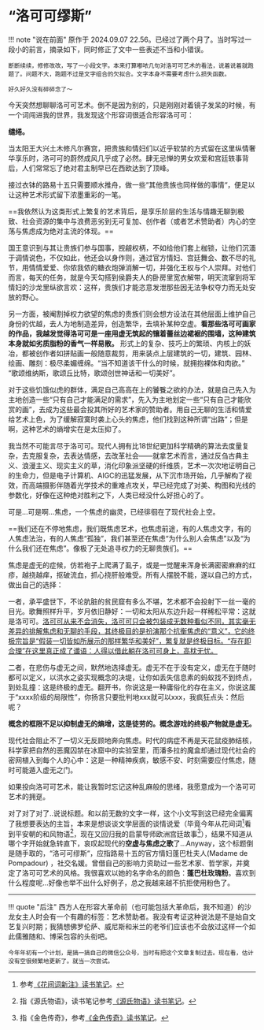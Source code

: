 # “洛可可缪斯”

!!! note "说在前面"
    原作于 2024.09.07 22.56。已经过了两个月了。当时写过一段小的前言，摘录如下，同时修正了文中一些表述不当和小错误。

    断断续续，修修改改，写了一小段文字。本来打算嘟哝几句对洛可可艺术的看法，说着说着就跑题了。问题不大，跑题不过是文字组合的欠拟合。文字本身不需要考虑什么损失函数。

    好久好久没有碎碎念了～

今天突然想聊聊洛可可艺术。倒不是因为别的，只是刚刚对着镜子发呆的时候，有一个词闯进我的世界，我发现这个形容词很适合形容洛可可：

**缱绻。**

当太阳王大兴土木修凡尔赛宫，把贵族和情妇们以近乎软禁的方式留在这里纵情奢华享乐时，洛可可的蔚然成风几乎成了必然。肆无忌惮的男女欢爱和宫廷轶事背后，人们常常忘了绝对君主制早已在西欧达到了顶峰。

接过衣钵的路易十五只需要顺水推舟，做一些“其他贵族也同样做的事情“，便足以让这种艺术形式留下浓墨重彩的一笔。

==我依然认为这类形式上繁复的艺术背后，是享乐阶层的生活与情趣无聊到极致、社会资源的集中与浪费恶劣到无可复加、创作者（或者艺术赞助者）内心的空荡与焦虑成为绝对主流的体现。==

国王意识到与其让贵族们参与国事，觊觎权柄，不如给他们套上枷锁，让他们沉湎于调情说色，不仅如此，他还会以身作则，通过官方情妇、宫廷舞会、数不尽的礼节，用情情爱爱、你侬我侬的糖衣炮弹消解一切，并强化王权与个人崇拜。对他们而言，每天的任务，就是今天勾搭到侯爵夫人的卧房里宽衣解带，明天流窜到将军情妇的沙龙里纵欲言欢：这样，贵族们才能恣意发泄那些因无法争权夺力而无处安放的野心。

另一方面，被阉割掉权力欲望的焦虑的贵族们则会想方设法在其他层面上维护自己身份的优越，去人为地制造差异，创造繁华，去填补某种空虚。**看那些洛可可画家的作品，我越发觉得洛可可是一座用虚无筑起的镶着蕾丝边裙裾的围墙，这种建筑本身就如劣质脂粉的香气一样易散。** 形式上的复杂、技巧上的繁琐、内核上的妖冶，都被创作者如拼贴画一般随意裁剪，用来装点上层建筑的一切，建筑、园林、绘画、雕刻：极尽柔媚缠绵。“当不知道该干什么的时候，就拥抱裸体和肉欲。” “歌颂维纳斯，歌颂丘比特，歌颂创世神话和一切美好”。

对于这些饥饿似虎的群体，满足自己高高在上的饕餮之欲的办法，就是自己先入为主地创造一些“只有自己才能满足的需求”，先入为主地划定一些“只有自己才能欣赏的画”，去成为这些最会投其所好的艺术家的赞助者。用自己无聊的生活和情爱给艺术上色，为了缓解寂寞时袭上心头的焦虑，他们找到这种所谓“出路”；但是啊，这种艺术的熵增实在是太压抑了。

我当然不可能言尽于洛可可。现代人拥有比18世纪更加科学精确的算法去度量复杂，去克服复杂，去表达情感，去改革社会——就拿艺术而言，通过反刍古典主义、浪漫主义、现实主义的草，消化印象派坚硬的纤维质，艺术一次次地证明自己的生命力，但是电子计算机、AIGC的迅猛发展，从下沉市场开始，几乎解构了视效，而高端摄影伴随着光学技术的重难点攻关，早已经完成了对美、构图和光线的参数化，好像在这种绝对胜利之下，人类已经没什么好担心的了。

可是…可是啊…焦虑，一个焦虑的幽灵，已经徘徊在了现代社会上空。

==我们还在不停地焦虑，我们既焦虑艺术，也焦虑前途，有的人焦虑文字，有的人焦虑法治，有的人焦虑“孤独”，我们甚至还在焦虑“为什么别人会焦虑”以及“为什么我们还在焦虑”。像极了无处追寻权力的无聊贵族们。==

焦虑是虚无的症候，仿若袍子上爬满了虱子，或是一觉醒来浑身长满密密麻麻的红疹，越挠越痒，抠破流血，抓心挠肝般难受。所有人摆脱不能，遂以自己的方式，做出自己的选择：

一者，承平盛世下，不论肮脏的贫民窟有多么不堪，艺术都不会投射下一丝一毫的目光。歌舞照样升平，岁月依旧静好：一切和太阳从东边升起一样稀松平常：这就是洛可可。<u>洛可可从来不会消失，洛可可只会被包装成无数种看似不同，其实毫无差异的排解焦虑和无聊的手段，其终极目的是扮演那个抗衡焦虑的“意义”，它的终极宗旨是“假装一切皆如所展示的那样繁华和美好”，繁复就是终极目标。“存在即合理”在这里真正成了谶语：人得以借此躺在洛可可身上，高枕无忧。</u>

二者，在悲伤与虚无之间，默然地选择虚无。虚无不在于没有定义，虚无在于随时都可以定义，以洪水之姿实现概念的决堤，让你如丢失信息素的蚂蚁找不到终点，到处乱撞：这是终极的虚无。翻开书，你说这是一种庸俗化的存在主义，你说这属于“xxxx阶级的局限性”，你扬言只要批判地xxx就可以xxx，我疯狂点头：然后呢？

**概念的框限不足以抑制虚无的熵增，这是徒劳的。概念游戏的终极产物就是虚无。**

现代社会阻止不了一切义无反顾地奔向焦虑。时代的病症不再是天花鼠疫肺结核，科学家把自然的恶魔囚禁在冰窟中的实验室里，而潘多拉的魔盒却通过现代社会的密网植入到每个人的心中：这是一种精神疾病，敏感不安、时刻需要应付焦虑，随时可能遁入虚无之门。

如果投向洛可可艺术，能让我暂时忘记这种乱麻般的思绪，我愿意成为一个洛可可艺术的拥趸。

对了对了对了..说说标题。和以前无数的文字一样，这个小文写到这已经完全偏离了我想要表达的主旨，本来是想谈谈文学层面的谈情说爱（毕竟今年从花间词[^1]看到平安朝的和风物语[^2]，现在又回归我的启蒙导师欧洲宫廷故事[^3]），结果不知道从哪个字开始就急转直下，哀叹起现代的**空虚与焦虑之歌**了…Anyway，这个标题倒是随手取的，“洛可可缪斯“，应指路易十五的官方情妇蓬巴杜夫人(Madame de Pompadour) ，社交名媛。曾借自己的影响力资助过一些艺术家、哲学家，并奠定了洛可可艺术的风格。我很喜欢以她的名字命名的颜色：**蓬巴杜玫瑰粉**。喜欢到什么程度呢…好像也举不出什么好例子，总之我越来越不抗拒使用粉色了。

----

!!! quote "后注"
    西方人在形容大革命前（也可能包括大革命后，我不知道）的沙龙女主人时会有一个有趣的标签：艺术赞助者。我没有考证这种说法是不是始自文艺复兴时期；我猜想佛罗伦萨、威尼斯和米兰的老爷们应该也不会放过这样一个如此儒雅随和、博采包容的头衔吧。

    今年年初有一个计划，是搞一搞自己的微信公众号，当时有把这个文章复制过去。现在看，估计没有空很频繁地更新了。就当一次尝试。

[^1]: 参考[《花间词新注》读书笔记](../Poems/Hua_jian_ci.md)。
[^2]: 指《源氏物语》，读书笔记参考[《源氏物语》读书笔记](../Literature/Novel/Tale_of_Genji.md)。
[^3]: 指《金色传奇》，参考[《金色传奇》读书笔记](../Philosophy/Golden_legend.md)。